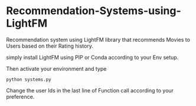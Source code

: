 # Recommendation-Systems-using-LightFM
Recommendation system using LightFM library that recommends Movies to Users based on their Rating history.

simply install LightFM using PIP or Conda according to your Env setup.

Then activate your environment and type

```
python systems.py
```

Change the user Ids in the last line of Function call according to your preference.
